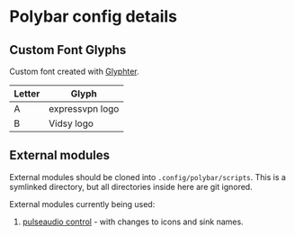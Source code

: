 # Polybar config details

## Custom Font Glyphs

Custom font created with [Glyphter](https://glyphter.com/).

| Letter | Glyph |
| --- | --- |
| A | expressvpn logo |
| B | Vidsy logo |

## External modules

External modules should be cloned into `.config/polybar/scripts`.
This is a symlinked directory, but all directories inside here are git ignored.

External modules currently being used:

1. [pulseaudio control](https://github.com/marioortizmanero/polybar-pulseaudio-control) - with changes to icons and sink names.

